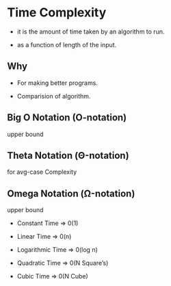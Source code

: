 # Time Complexity

- it is the amount of time taken by an algorithm to run. 

- as a function of length of the input.

## Why

- For making better programs.

- Comparision of algorithm.

## Big O Notation (O-notation)
upper bound 

## Theta Notation (Θ-notation)
for avg-case  Complexity

##  Omega Notation (Ω-notation)
upper bound 

- Constant Time => 0(1)

- Linear Time => 0(n) 

- Logarithmic Time => 0(log n)

- Quadratic Time => 0(N Square’s)

- Cubic Time => 0(N Cube)